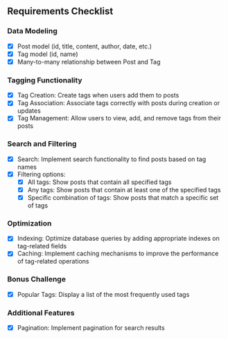 ## Requirements Checklist

### Data Modeling
- [x] Post model (id, title, content, author, date, etc.)
- [x] Tag model (id, name)
- [x] Many-to-many relationship between Post and Tag

### Tagging Functionality
- [x] Tag Creation: Create tags when users add them to posts
- [x] Tag Association: Associate tags correctly with posts during creation or updates
- [x] Tag Management: Allow users to view, add, and remove tags from their posts

### Search and Filtering
- [x] Search: Implement search functionality to find posts based on tag names
- [x] Filtering options:
  - [x] All tags: Show posts that contain all specified tags
  - [x] Any tags: Show posts that contain at least one of the specified tags
  - [x] Specific combination of tags: Show posts that match a specific set of tags

### Optimization
- [x] Indexing: Optimize database queries by adding appropriate indexes on tag-related fields
- [x] Caching: Implement caching mechanisms to improve the performance of tag-related operations

### Bonus Challenge
- [x] Popular Tags: Display a list of the most frequently used tags

### Additional Features
- [x] Pagination: Implement pagination for search results